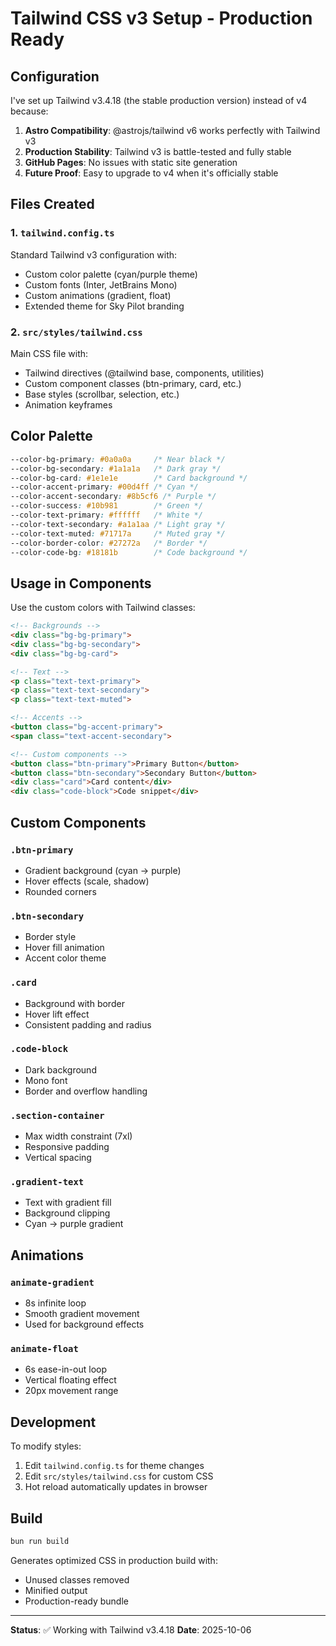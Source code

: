 # Tailwind CSS v3 Setup - Production Ready

## Configuration

I've set up Tailwind v3.4.18 (the stable production version) instead of v4 because:

1. **Astro Compatibility**: @astrojs/tailwind v6 works perfectly with Tailwind v3
2. **Production Stability**: Tailwind v3 is battle-tested and fully stable
3. **GitHub Pages**: No issues with static site generation
4. **Future Proof**: Easy to upgrade to v4 when it's officially stable

## Files Created

### 1. `tailwind.config.ts`
Standard Tailwind v3 configuration with:
- Custom color palette (cyan/purple theme)
- Custom fonts (Inter, JetBrains Mono)
- Custom animations (gradient, float)
- Extended theme for Sky Pilot branding

### 2. `src/styles/tailwind.css`
Main CSS file with:
- Tailwind directives (@tailwind base, components, utilities)
- Custom component classes (btn-primary, card, etc.)
- Base styles (scrollbar, selection, etc.)
- Animation keyframes

## Color Palette

```css
--color-bg-primary: #0a0a0a     /* Near black */
--color-bg-secondary: #1a1a1a   /* Dark gray */
--color-bg-card: #1e1e1e        /* Card background */
--color-accent-primary: #00d4ff /* Cyan */
--color-accent-secondary: #8b5cf6 /* Purple */
--color-success: #10b981        /* Green */
--color-text-primary: #ffffff   /* White */
--color-text-secondary: #a1a1aa /* Light gray */
--color-text-muted: #71717a     /* Muted gray */
--color-border-color: #27272a   /* Border */
--color-code-bg: #18181b        /* Code background */
```

## Usage in Components

Use the custom colors with Tailwind classes:

```html
<!-- Backgrounds -->
<div class="bg-bg-primary">
<div class="bg-bg-secondary">
<div class="bg-bg-card">

<!-- Text -->
<p class="text-text-primary">
<p class="text-text-secondary">
<p class="text-text-muted">

<!-- Accents -->
<button class="bg-accent-primary">
<span class="text-accent-secondary">

<!-- Custom components -->
<button class="btn-primary">Primary Button</button>
<button class="btn-secondary">Secondary Button</button>
<div class="card">Card content</div>
<div class="code-block">Code snippet</div>
```

## Custom Components

### `.btn-primary`
- Gradient background (cyan → purple)
- Hover effects (scale, shadow)
- Rounded corners

### `.btn-secondary`
- Border style
- Hover fill animation
- Accent color theme

### `.card`
- Background with border
- Hover lift effect
- Consistent padding and radius

### `.code-block`
- Dark background
- Mono font
- Border and overflow handling

### `.section-container`
- Max width constraint (7xl)
- Responsive padding
- Vertical spacing

### `.gradient-text`
- Text with gradient fill
- Background clipping
- Cyan → purple gradient

## Animations

### `animate-gradient`
- 8s infinite loop
- Smooth gradient movement
- Used for background effects

### `animate-float`
- 6s ease-in-out loop
- Vertical floating effect
- 20px movement range

## Development

To modify styles:
1. Edit `tailwind.config.ts` for theme changes
2. Edit `src/styles/tailwind.css` for custom CSS
3. Hot reload automatically updates in browser

## Build

```bash
bun run build
```

Generates optimized CSS in production build with:
- Unused classes removed
- Minified output
- Production-ready bundle

---

**Status**: ✅ Working with Tailwind v3.4.18
**Date**: 2025-10-06

